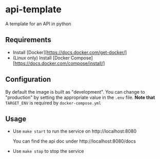 # api-template
A template for an API in python

## Requirements
- Install [Docker][https://docs.docker.com/get-docker/]
- (Linux only) Install [Docker Compose][https://docs.docker.com/compose/install/]

## Configuration
By default the image is built as "development". You can change to "production" by setting the appropriate value in the `.env` file.
**Note that** `TARGET_ENV` is required by `docker-compose.yml`

## Usage
- Use `make start` to run the service on http://localhost:8080 
  
  You can find the api doc under http://localhost:8080/docs

- Use `make stop` to stop the service
